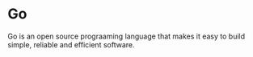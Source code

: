 # Go 
Go is an open source prograaming language that makes it easy to build simple, reliable and efficient software.

